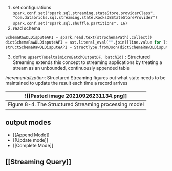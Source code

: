 1. set configurations 
`spark.conf.set("spark.sql.streaming.stateStore.providerClass", "com.databricks.sql.streaming.state.RocksDBStateStoreProvider")`
`spark.conf.set("spark.sql.shuffle.partitions", 16)`
2. read schema
```py
SchemaRawDLDisputeAPI = spark.read.text(strSchemaPath).collect()
dictSchemaRawDLDisputeAPI = ast.literal_eval("".join([line.value for line in SchemaRawDLDisputeAPI]))
structSchemaRawDLDisputeAPI = StructType.fromJson(dictSchemaRawDLDisputeAPI)
```

3. define `upsertToDelta(microBatchOutputDF, batchId)` :
Structured Streaming extends this concept to streaming applications by treating a stream as an unbounded, continuously appended table

_incrementalization_: Structured Streaming figures out what state needs to be maintained to update the result each time a record arrives

|![[Pasted image 20210926231134.png]]|
|:--:|
| Figure 8-4. The Structured Streaming processing model|

## output modes

* [[Append Mode]]
* [[Update mode]]
* [[Complete Mode]]

## [[Streaming Query]]
